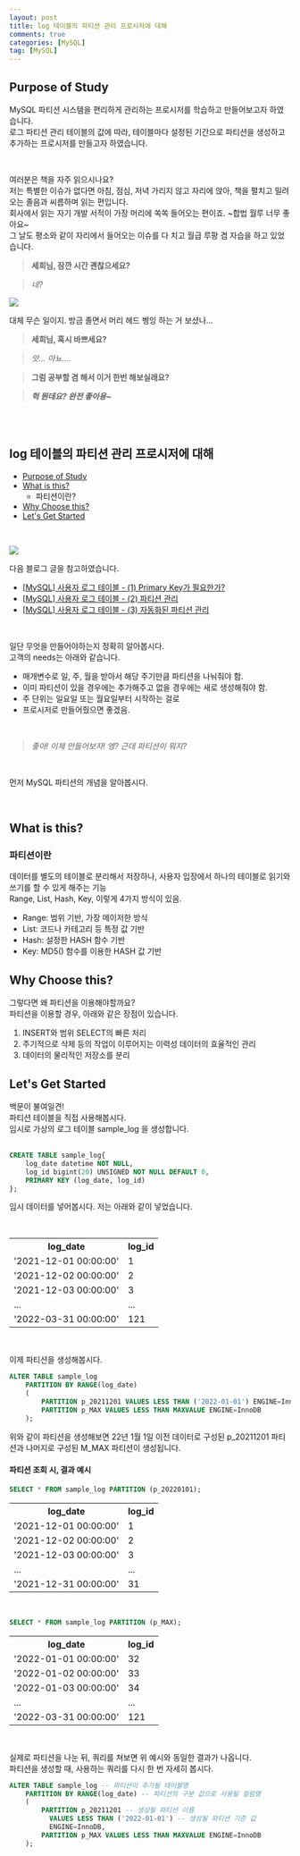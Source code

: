 ```yaml
---
layout: post
title: log 테이블의 파티션 관리 프로시저에 대해
comments: true
categories: [MySQL]
tag: [MySQL]
---
```


## Purpose of Study
MySQL 파티션 시스템을 편리하게 관리하는 프로시저를 학습하고 만들어보고자 하였습니다.   
로그 파티션 관리 테이블의 값에 따라, 테이블마다 설정된 기간으로 파티션을 생성하고 추가하는 프로시저를 만들고자 하였습니다.  

<br/>

여러분은 책을 자주 읽으시나요?   
저는 특별한 이슈가 없다면 아침, 점심, 저녁 가리지 않고 자리에 앉아, 책을 펼치고 밀려오는 졸음과 씨름하며 읽는 편입니다.   
회사에서 읽는 자기 개발 서적이 가장 머리에 쏙쏙 들어오는 편이죠. ~합법 월루 너무 좋아요~   
그 날도 평소와 같이 자리에서 들어오는 이슈를 다 치고 월급 루팡 겸 자습을 하고 있었습니다.   

> **세희님, 잠깐 시간 괜찮으세요?**

> *네?*

![](../asset/Partition%20Procedure/images/joker_bear_1.jpg)   

대체 무슨 일이지. 방금 졸면서 머리 헤드 벵잉 하는 거 보셨나... 

> **세희님, 혹시 바쁘세요?**

> *앗... 아뇨....*

> **그럼 공부할 겸 해서 이거 한번 해보실래요?**

> ***헉 뭔데요? 완전 좋아용~***


<br/>
<br/>


## log 테이블의 파티션 관리 프로시저에 대해
 - [Purpose of Study](#purpose-of-study)
 - [What is this?](#what-is-this)
    + 파티션이란?
 - [Why Choose this?](#why-choose-this)
 - [Let's Get Started](#lets-get-started)

<br/>

![](../asset/Partition%20Procedure/images/2022-04-05%20171027.png)   

다음 블로그 글을 참고하였습니다.   
 - [[MySQL] 사용자 로그 테이블 - (1) Primary Key가 필요한가?](https://purumae.tistory.com/209?category=652830)
 - [[MySQL] 사용자 로그 테이블 - (2) 파티션 관리](https://purumae.tistory.com/210?category=652830)
 - [[MySQL] 사용자 로그 테이블 - (3) 자동화된 파티션 관리](https://purumae.tistory.com/211?category=652830)

<br/>

일단 무엇을 만들어야하는지 정확히 알아봅시다.  
고객의 needs는 아래와 같습니다.  

 - 매개변수로 일, 주, 월을 받아서 해당 주기만큼 파티션을 나눠줘야 함.  
 - 이미 파티션이 있을 경우에는 추가해주고 없을 경우에는 새로 생성해줘야 함.  
 - 주 단위는 일요일 또는 월요일부터 시작하는 걸로  
 - 프로시저로 만들어줬으면 좋겠음.
  
<br/>
  
> *좋아! 이제 만들어보자! 엥? 근데 파티션이 뭐지?*  
  
<br/>
  
먼저 MySQL 파티션의 개념을 알아봅시다.  
  
<br/>

## What is this?

### 파티션이란  
데이터를 별도의 테이블로 분리해서 저장하나, 사용자 입장에서 하나의 테이블로 읽기와 쓰기를 할 수 있게 해주는 기능  
Range, List, Hash, Key, 이렇게 4가지 방식이 있음.
 - Range: 범위 기반, 가장 메이저한 방식
 - List: 코드나 카테고리 등 특정 값 기반
 - Hash: 설정한 HASH 함수 기반
 - Key: MD5() 함수를 이용한 HASH 값 기반


## Why Choose this?
그렇다면 왜 파티션을 이용해야할까요?  
파티션을 이용할 경우, 아래와 같은 장점이 있습니다.  

 1. INSERT와 범위 SELECT의 빠른 처리
 2. 주기적으로 삭제 등의 작업이 이루어지는 이력성 데이터의 효율적인 관리
 3. 데이터의 물리적인 저장소를 분리 


## Let's Get Started  
백문이 불여일견!  
파티션 테이블을 직접 사용해봅시다.  
임시로 가상의 로그 테이블 sample_log 을 생성합니다.  
<br/>

```SQL
CREATE TABLE sample_log{
    log_date datetime NOT NULL,
    log_id bigint(20) UNSIGNED NOT NULL DEFAULT 0,
    PRIMARY KEY (log_date, log_id)
};
```
임시 데이터를 넣어봅시다. 저는 아래와 같이 넣었습니다.  

<br/>

<div>
    <table>
        <th>log_date </th>
        <th>log_id </th>
        <tr>
            <td>'2021-12-01 00:00:00'</td>
            <td>1</td>
        </tr>
        <tr>
            <td>'2021-12-02 00:00:00'</td>
            <td>2</td>
        </tr>
        <tr>
            <td>'2021-12-03 00:00:00'</td>
            <td>3</td>
        </tr>
        <tr>
            <td>...</td>
            <td>...</td>
        </tr>
        <tr>
            <td>'2022-03-31 00:00:00'</td>
            <td>121</td>
        </tr>
    </table>
</div>
<br/>

이제 파티션을 생성해봅시다.  

```SQL
ALTER TABLE sample_log
    PARTITION BY RANGE(log_date)
    (
        PARTITION p_20211201 VALUES LESS THAN ('2022-01-01') ENGINE=InnoDB,
        PARTITION p_MAX VALUES LESS THAN MAXVALUE ENGINE=InnoDB
    );
```  

위와 같이 파티션을 생성해보면 22년 1월 1일 이전 데이터로 구성된 p_20211201 파티션과 나머지로 구성된 M_MAX 파티션이 생성됩니다.
  

#### 파티션 조회 시, 결과 예시  

```SQL
SELECT * FROM sample_log PARTITION (p_20220101);
```  
<div>
    <table>
        <th>log_date </th>
        <th>log_id </th>
        <tr>
            <td>'2021-12-01 00:00:00'</td>
            <td>1</td>
        </tr>
        <tr>
            <td>'2021-12-02 00:00:00'</td>
            <td>2</td>
        </tr>
        <tr>
            <td>'2021-12-03 00:00:00'</td>
            <td>3</td>
        </tr>
        <tr>
            <td>...</td>
            <td>...</td>
        </tr>
        <tr>
            <td>'2021-12-31 00:00:00'</td>
            <td>31</td>
        </tr>
    </table>
</div>
<br/>

```SQL
SELECT * FROM sample_log PARTITION (p_MAX);
```  

<div>
    <table>
        <th>log_date </th>
        <th>log_id </th>
        <tr>
            <td>'2022-01-01 00:00:00'</td>
            <td>32</td>
        </tr>
        <tr>
            <td>'2022-01-02 00:00:00'</td>
            <td>33</td>
        </tr>
        <tr>
            <td>'2022-01-03 00:00:00'</td>
            <td>34</td>
        </tr>
        <tr>
            <td>...</td>
            <td>...</td>
        </tr>
        <tr>
            <td>'2022-03-31 00:00:00'</td>
            <td>121</td>
        </tr>
    </table>
</div>
<br/>

실제로 파티션을 나눈 뒤, 쿼리를 쳐보면 위 예시와 동일한 결과가 나옵니다.  
파티션을 생성할 때, 사용하는 쿼리를 다시 한 번 자세히 봅시다.  

```SQL
ALTER TABLE sample_log -- 파티션이 추가될 테이블명
    PARTITION BY RANGE(log_date) -- 파티션의 구분 값으로 사용될 컬럼명
    (
        PARTITION p_20211201 -- 생성될 파티션 이름
          VALUES LESS THAN ('2022-01-01') -- 생성될 파티션 기준 값
          ENGINE=InnoDB,
        PARTITION p_MAX VALUES LESS THAN MAXVALUE ENGINE=InnoDB
    );
```  
